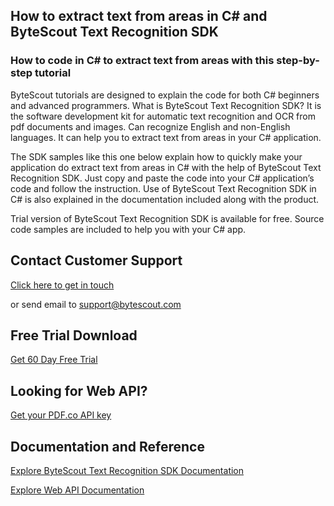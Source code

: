 ## How to extract text from areas in C# and ByteScout Text Recognition SDK

### How to code in C# to extract text from areas with this step-by-step tutorial

ByteScout tutorials are designed to explain the code for both C# beginners and advanced programmers. What is ByteScout Text Recognition SDK? It is the software development kit for automatic text recognition and OCR from pdf documents and images. Can recognize English and non-English languages. It can help you to extract text from areas in your C# application.

The SDK samples like this one below explain how to quickly make your application do extract text from areas in C# with the help of ByteScout Text Recognition SDK. Just copy and paste the code into your C# application’s code and follow the instruction. Use of ByteScout Text Recognition SDK in C# is also explained in the documentation included along with the product.

Trial version of ByteScout Text Recognition SDK is available for free. Source code samples are included to help you with your C# app.

## Contact Customer Support

[Click here to get in touch](https://bytescout.zendesk.com/hc/en-us/requests/new?subject=ByteScout%20Text%20Recognition%20SDK%20Question)

or send email to [support@bytescout.com](mailto:support@bytescout.com?subject=ByteScout%20Text%20Recognition%20SDK%20Question) 

## Free Trial Download

[Get 60 Day Free Trial](https://bytescout.com/download/web-installer?utm_source=github-readme)

## Looking for Web API? 

[Get your PDF.co API key](https://pdf.co/documentation/api?utm_source=github-readme)

## Documentation and Reference

[Explore ByteScout Text Recognition SDK Documentation](https://bytescout.com/documentation/index.html?utm_source=github-readme)

[Explore Web API Documentation](https://pdf.co/documentation/api?utm_source=github-readme)